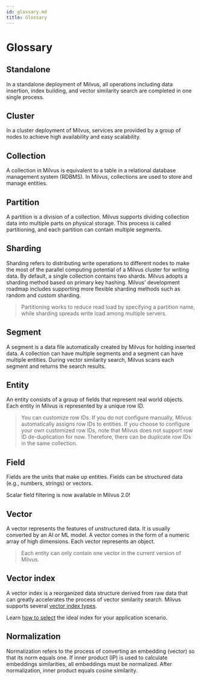 ```yaml
---
id: glossary.md
title: Glossary
---
```


# Glossary

## Standalone
In a standalone deployment of Milvus, all operations including data insertion, index building, and vector similarity search are completed in one single process.

## Cluster
In a cluster deployment of Milvus, services are provided by a group of nodes to achieve high availability and easy scalability.

## Collection
A collection in Milvus is equivalent to a table in a relational database management system (RDBMS). In Milvus, collections are used to store and manage entities.

## Partition
A partition is a division of a collection. Milvus supports dividing collection data into multiple parts on physical storage. This process is called partitioning, and each partition can contain multiple segments.

## Sharding
Sharding refers to distributing write operations to different nodes to make the most of the parallel computing potential of a Milvus cluster for writing data. By default, a single collection contains two shards. Milvus adopts a sharding method based on primary key hashing. Milvus' development roadmap includes supporting more flexible sharding methods such as random and custom sharding.

> Partitioning works to reduce read load by specifying a partition name, while sharding spreads write load among multiple servers.

## Segment
A segment is a data file automatically created by Milvus for holding inserted data. A collection can have multiple segments and a segment can have multiple entities. During vector similarity search, Milvus scans each segment and returns the search results.

## Entity
An entity consists of a group of fields that represent real world objects. Each entity in Milvus is represented by a unique row ID.

> You can customize row IDs. If you do not configure manually, Milvus automatically assigns row IDs to entities. If you choose to configure your own customized row IDs, note that Milvus does not support row ID de-duplication for now. Therefore, there can be duplicate row IDs in the same collection.

## Field
Fields are the units that make up entities. Fields can be structured data (e.g., numbers, strings) or vectors.

<div class="alert note">
Scalar field filtering is now available in Milvus 2.0!
</div>

## Vector
A vector represents the features of unstructured data. It is usually converted by an AI or ML model. A vector comes in the form of a numeric array of high dimensions. Each vector represents an object.

> Each entity can only contain one vector in the current version of Milvus.

## Vector index
A vector index is a reorganized data structure derived from raw data that can greatly accelerates  the process of vector similarity search. Milvus supports several [vector index types](index.md).

Learn [how to select](https://zilliz.com/blog/Accelerating-Similarity-Search-on-Really-Big-Data-with-Vector-Indexing) the ideal index for your application scenario.

## Normalization
Normalization refers to the process of converting an embedding (vector) so that its norm equals one. If inner product (IP) is used to calculate embeddings similarities, all embeddings must be normalized. After normalization, inner product equals cosine similarity.
